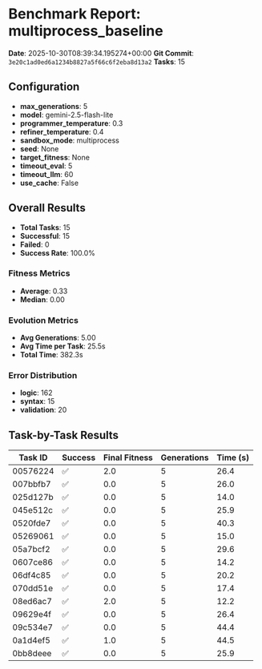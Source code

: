 # Benchmark Report: multiprocess_baseline

**Date**: 2025-10-30T08:39:34.195274+00:00
**Git Commit**: `3e20c1ad0ed6a1234b8827a5f66c6f2eba8d13a2`
**Tasks**: 15

## Configuration

- **max_generations**: 5
- **model**: gemini-2.5-flash-lite
- **programmer_temperature**: 0.3
- **refiner_temperature**: 0.4
- **sandbox_mode**: multiprocess
- **seed**: None
- **target_fitness**: None
- **timeout_eval**: 5
- **timeout_llm**: 60
- **use_cache**: False

## Overall Results

- **Total Tasks**: 15
- **Successful**: 15
- **Failed**: 0
- **Success Rate**: 100.0%

### Fitness Metrics

- **Average**: 0.33
- **Median**: 0.00

### Evolution Metrics

- **Avg Generations**: 5.00
- **Avg Time per Task**: 25.5s
- **Total Time**: 382.3s

### Error Distribution

- **logic**: 162
- **syntax**: 15
- **validation**: 20

## Task-by-Task Results

| Task ID | Success | Final Fitness | Generations | Time (s) |
|---------|---------|---------------|-------------|----------|
| 00576224 | ✅ | 2.0 | 5 | 26.4 |
| 007bbfb7 | ✅ | 0.0 | 5 | 26.0 |
| 025d127b | ✅ | 0.0 | 5 | 14.0 |
| 045e512c | ✅ | 0.0 | 5 | 25.9 |
| 0520fde7 | ✅ | 0.0 | 5 | 40.3 |
| 05269061 | ✅ | 0.0 | 5 | 15.0 |
| 05a7bcf2 | ✅ | 0.0 | 5 | 29.6 |
| 0607ce86 | ✅ | 0.0 | 5 | 14.2 |
| 06df4c85 | ✅ | 0.0 | 5 | 20.2 |
| 070dd51e | ✅ | 0.0 | 5 | 17.4 |
| 08ed6ac7 | ✅ | 2.0 | 5 | 12.2 |
| 09629e4f | ✅ | 0.0 | 5 | 26.4 |
| 09c534e7 | ✅ | 0.0 | 5 | 44.4 |
| 0a1d4ef5 | ✅ | 1.0 | 5 | 44.5 |
| 0bb8deee | ✅ | 0.0 | 5 | 25.9 |
